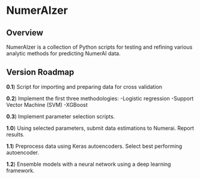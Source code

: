 # NumerAIzer

## Overview

NumerAIzer is a collection of Python scripts for testing and refining various analytic methods for predicting NumerAI data.

## Version Roadmap

**0.1**) Script for importing and preparing data for cross validation

**0.2**) Implement the first three methodologies:
	-Logistic regression
	-Support Vector Machine (SVM)
	-XGBoost

**0.3**) Implement parameter selection scripts. 

**1.0**) Using selected parameters, submit data estimations to Numerai. Report results.

**1.1**) Preprocess data using Keras autoencoders. Select best performing autoencoder.

**1.2**) Ensemble models with a neural network using a deep learning framework.